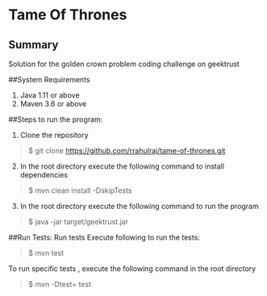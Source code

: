 # Tame Of Thrones

## Summary
Solution for the golden crown problem coding challenge on geektrust

##System Requirements
1. Java 1.11 or above
2. Maven 3.6 or above

##Steps to run the program:
1. Clone the repository
> $ git clone https://github.com/rrahulraj/tame-of-thrones.git

2. In the root directory execute the following command to install dependencies
> $ mvn clean  install -DskipTests

3. In the root directory execute the following command to run the program
> $ java -jar target/geektrust.jar <path-to-input-file>

##Run Tests:
Run tests
Execute following to run the tests:
> $ mvn test

To run specific tests , execute the following command in the root directory
> $ mvn -Dtest=<TestFileName> test





